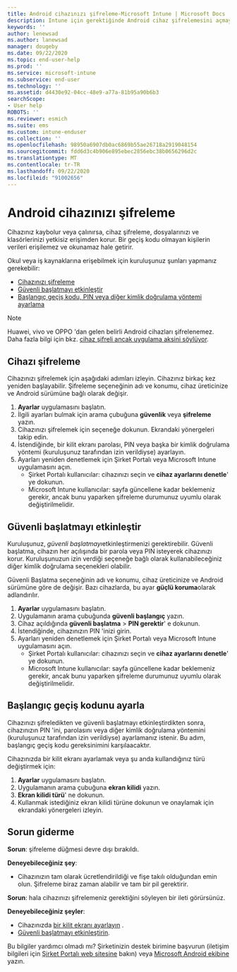 ```yaml
---
title: Android cihazınızı şifreleme-Microsoft Intune | Microsoft Docs
description: Intune için gerektiğinde Android cihaz şifrelemesini açmayı öğrenin.
keywords: ''
author: lenewsad
ms.author: lanewsad
manager: dougeby
ms.date: 09/22/2020
ms.topic: end-user-help
ms.prod: ''
ms.service: microsoft-intune
ms.subservice: end-user
ms.technology: ''
ms.assetid: d4430e92-04cc-48e9-a77a-81b95a90b6b3
searchScope:
- User help
ROBOTS: ''
ms.reviewer: esmich
ms.suite: ems
ms.custom: intune-enduser
ms.collection: ''
ms.openlocfilehash: 98950a6907db0ac6869b55ae26718a2919048154
ms.sourcegitcommit: fdd6d3c4b906e895ebec2856ebc38b0656296d2c
ms.translationtype: MT
ms.contentlocale: tr-TR
ms.lasthandoff: 09/22/2020
ms.locfileid: "91002656"
---
```

# <a name="encrypting-your-android-device"></a>Android cihazınızı şifreleme

Cihazınız kaybolur veya çalınırsa, cihaz şifreleme, dosyalarınızı ve klasörlerinizi yetkisiz erişimden korur. Bir geçiş kodu olmayan kişilerin verileri erişilemez ve okunamaz hale getirir. 

Okul veya iş kaynaklarına erişebilmek için kuruluşunuz şunları yapmanız gerekebilir:

* [Cihazınızı şifreleme](#encrypt-device)
* [Güvenli başlatmayı etkinleştir](#enable-secure-startup)
* [Başlangıç geçiş kodu, PIN veya diğer kimlik doğrulama yöntemi ayarlama](#set-startup-passcode)  

> [!Note]
> Huawei, vivo ve OPPO 'dan gelen belirli Android cihazları şifrelenemez. Daha fazla bilgi için bkz. [cihaz şifreli ancak uygulama aksini söylüyor](your-device-appears-encrypted-but-cp-says-otherwise-android.md).  

## <a name="encrypt-device"></a>Cihazı şifreleme

Cihazınızı şifrelemek için aşağıdaki adımları izleyin. Cihazınız birkaç kez yeniden başlayabilir. Şifreleme seçeneğinin adı ve konumu, cihaz üreticinize ve Android sürümüne bağlı olarak değişir. 

1. **Ayarlar** uygulamasını başlatın.
2. İlgili ayarları bulmak için arama çubuğuna **güvenlik** veya **şifreleme** yazın.  
3. Cihazınızı şifrelemek için seçeneğe dokunun. Ekrandaki yönergeleri takip edin.  
4. İstendiğinde, bir kilit ekranı parolası, PIN veya başka bir kimlik doğrulama yöntemi (kuruluşunuz tarafından izin verildiyse) ayarlayın. 
5. Ayarları yeniden denetlemek için Şirket Portalı veya Microsoft Intune uygulamasını açın.
    * Şirket Portalı kullanıcılar: cihazınızı seçin ve **cihaz ayarlarını denetle**' ye dokunun. 
    * Microsoft Intune kullanıcılar: sayfa güncellene kadar beklemeniz gerekir, ancak bunu yaparken şifreleme durumunuz uyumlu olarak değiştirilmelidir. 

## <a name="enable-secure-startup"></a>Güvenli başlatmayı etkinleştir

Kuruluşunuz, *güvenli başlatmayı*etkinleştirmenizi gerektirebilir. Güvenli başlatma, cihazın her açılışında bir parola veya PIN isteyerek cihazınızı korur. Kuruluşunuzun izin verdiği seçeneğe bağlı olarak kullanabileceğiniz diğer kimlik doğrulama seçenekleri olabilir. 

Güvenli Başlatma seçeneğinin adı ve konumu, cihaz üreticinize ve Android sürümüne göre de değişir. Bazı cihazlarda, bu ayar **güçlü koruma**olarak adlandırılır. 

1. **Ayarlar** uygulamasını başlatın.
2. Uygulamanın arama çubuğunda **güvenli başlangıç** yazın.
3. Cihaz açıldığında **güvenli başlatma**  >  **PIN gerektir**' e dokunun.
4. İstendiğinde, cihazınızın PIN 'inizi girin.   
5. Ayarları yeniden denetlemek için Şirket Portalı veya Microsoft Intune uygulamasını açın.
    * Şirket Portalı kullanıcılar: cihazınızı seçin ve **cihaz ayarlarını denetle**' ye dokunun. 
    * Microsoft Intune kullanıcılar: sayfa güncellene kadar beklemeniz gerekir, ancak bunu yaparken şifreleme durumunuz uyumlu olarak değiştirilmelidir.  


## <a name="set-startup-passcode"></a>Başlangıç geçiş kodunu ayarla   
Cihazınızı şifreledikten ve güvenli başlatmayı etkinleştirdikten sonra, cihazınızın PIN 'ini, parolasını veya diğer kimlik doğrulama yöntemini (kuruluşunuz tarafından izin verildiyse) ayarlamanız istenir. Bu adım, başlangıç geçiş kodu gereksinimini karşılaacaktır. 

Cihazınızda bir kilit ekranı ayarlamak veya şu anda kullandığınız türü değiştirmek için:  

1. **Ayarlar** uygulamasını başlatın.
2. Uygulamanın arama çubuğuna **ekran kilidi** yazın.
3. **Ekran kilidi türü**' ne dokunun.
4. Kullanmak istediğiniz ekran kilidi türüne dokunun ve onaylamak için ekrandaki yönergeleri izleyin.  

## <a name="troubleshoot"></a>Sorun giderme    
**Sorun**: şifreleme düğmesi devre dışı bırakıldı.   

**Deneyebileceğiniz şey**: 
* Cihazınızın tam olarak ücretlendirildiği ve fişe takılı olduğundan emin olun. Şifreleme biraz zaman alabilir ve tam bir pil gerektirir.   

**Sorun**: hala cihazınızı şifrelemeniz gerektiğini söyleyen bir ileti görürsünüz.  

**Deneyebileceğiniz şeyler**:
   *  Cihazınızda [bir kilit ekranı ayarlayın](#set-startup-passcode) . 
   * [Güvenli başlatmayı etkinleştirin](#enable-secure-startup).

Bu bilgiler yardımcı olmadı mı? Şirketinizin destek birimine başvurun (iletişim bilgileri için [Şirket Portalı web sitesine](https://go.microsoft.com/fwlink/?linkid=2010980) bakın) veya <a href="mailto:wintunedroidfbk@microsoft.com?subject=I'm having trouble with encryption on my Android device&body=Describe the issue you're experiencing here.">Microsoft Android ekibine</a> yazın.  
